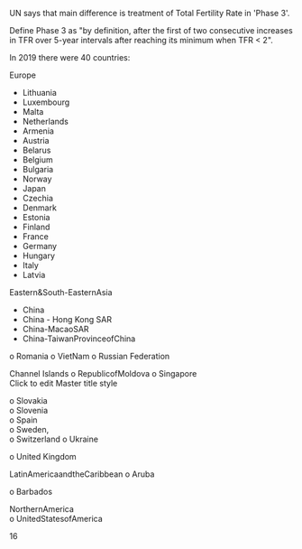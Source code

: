 UN says that main difference is treatment of Total Fertility Rate in 'Phase 3'. 

Define Phase 3 as "by definition, after the first of two consecutive increases in TFR over 5-year intervals after reaching its minimum when TFR < 2".

In 2019 there were 40 countries:

Europe
- Lithuania  
- Luxembourg 
- Malta  
- Netherlands
- Armenia  
- Austria  
- Belarus  
- Belgium  
- Bulgaria 
- Norway 
- Japan
- Czechia 
- Denmark 
- Estonia 
- Finland 
- France 
- Germany 
- Hungary 
- Italy 
- Latvia

Eastern&South-EasternAsia 
- China
- China - Hong Kong SAR  
- China-MacaoSAR  
- China-TaiwanProvinceofChina

o Romania o VietNam o Russian Federation

Channel Islands o RepublicofMoldova o Singapore  
Click to edit Master title style

o Slovakia  
o Slovenia  
o Spain  
o Sweden,  
o Switzerland o Ukraine

o United Kingdom

LatinAmericaandtheCaribbean o Aruba

o Barbados

NorthernAmerica  
o UnitedStatesofAmerica

16